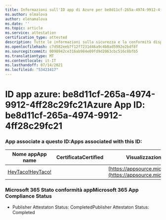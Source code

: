 ```yaml
---
title: Informazioni sull'ID app di Azure per be8d11cf-265a-4974-9912-4ff28c29fc21
ms.author: elmalova
author: elenamalova
ms.date: ''
ms.topic: article
ms.service: attestation
certification_type: attested
description: Tutte le informazioni sulla sicurezza e la conformità disponibili per be8d11cf-265a-4974-9912-4ff28c29fc21.
ms.openlocfilehash: c7d582eeb7f12f7231d46a9c4b8ad5992e2bdf8f
ms.sourcegitcommit: 0098942ce316ab984e09fd9d2063cbc516c8bfb5
ms.translationtype: MT
ms.contentlocale: it-IT
ms.lasthandoff: 07/14/2021
ms.locfileid: "53423417"
---
```

# <a name="azure-app-id-be8d11cf-265a-4974-9912-4ff28c29fc21"></a><span data-ttu-id="a012d-103">ID app azure: be8d11cf-265a-4974-9912-4ff28c29fc21</span><span class="sxs-lookup"><span data-stu-id="a012d-103">Azure App ID: be8d11cf-265a-4974-9912-4ff28c29fc21</span></span>


### <a name="apps-associated-with-this-id"></a><span data-ttu-id="a012d-104">App associate a questo ID:</span><span class="sxs-lookup"><span data-stu-id="a012d-104">Apps associated with this ID:</span></span>
| <span data-ttu-id="a012d-105">**Nome app**</span><span class="sxs-lookup"><span data-stu-id="a012d-105">**App name**</span></span> | <span data-ttu-id="a012d-106">**Certificata**</span><span class="sxs-lookup"><span data-stu-id="a012d-106">**Certified**</span></span> | <span data-ttu-id="a012d-107">**Visualizzazione in AppSource**</span><span class="sxs-lookup"><span data-stu-id="a012d-107">**View in AppSource**</span></span> |
|-|-|-|
| [<span data-ttu-id="a012d-108">HeyTaco!</span><span class="sxs-lookup"><span data-stu-id="a012d-108">HeyTaco!</span></span>](https://docs.microsoft.com/en-us/microsoft-365-app-certification/forward/WA200001346) |  | [https://appsource.microsoft.com/product/office/WA200001346](https://appsource.microsoft.com/product/office/WA200001346) |

### <a name="microsoft-365-app-compliance-status"></a><span data-ttu-id="a012d-109">Microsoft 365 Stato conformità app</span><span class="sxs-lookup"><span data-stu-id="a012d-109">Microsoft 365 App Compliance Status</span></span>
- <span data-ttu-id="a012d-110">Publisher Attestaton Status: Completed</span><span class="sxs-lookup"><span data-stu-id="a012d-110">Publisher Attestaton Status: Completed</span></span>
